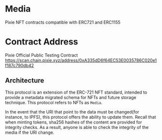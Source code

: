 # Media
Pixie NFT contracts compatible with ERC721 and ERC1155

# Contract Address
Pixie Official Public Testing Contract
https://scan.chain.pixie.xyz/address/0xA335dD6f64EC53E0035786C020e1f187c790db42

## Architecture

This protocol is an extension of the ERC-721 NFT standard, intended to
provide a metadata migrated schema for NFTs and future storage technique.
This protocol refers to NFTs as `Media`.

In the event that the URI that point to the data must be changed(for instance, to IPFS), this protocol offers the ability to update them.
Recall that when minting tokens, sha256 hashes of the content are provided for integrity checks. As a result, anyone is able to
check the integrity of the media if the URI change.

